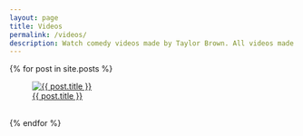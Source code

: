 ```yaml
---
layout: page
title: Videos
permalink: /videos/
description: Watch comedy videos made by Taylor Brown. All videos made in Chicago.
---
```


<div class="row">

  {% for post in site.posts %}
    <div class="col-sm-6 col-md-6 col-lg-4">
      <figure class="thumbnail">
        <a href="{{ post.url }}">
          <img src="{{ post.thumbnail_image }}" class="img-fluid" alt="{{ post.title }}">
          <figcaption>{{ post.title }}</figcaption> 
        </a>    
      </figure>
    </div>
  {% endfor %}

</div><!--row-->